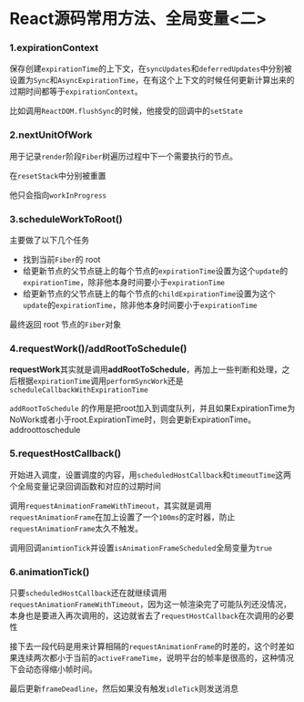 # React源码常用方法、全局变量&lt;二&gt;

### 1.expirationContext

保存创建`expirationTime`的上下文，在`syncUpdates`和`deferredUpdates`中分别被设置为`Sync`和`AsyncExpirationTime`，在有这个上下文的时候任何更新计算出来的过期时间都等于`expirationContext`。

比如调用`ReactDOM.flushSync`的时候，他接受的回调中的`setState`

### 2.nextUnitOfWork

用于记录`render`阶段`Fiber`树遍历过程中下一个需要执行的节点。

在`resetStack`中分别被重置

他只会指向`workInProgress`

### 3.scheduleWorkToRoot\(\)

主要做了以下几个任务

* 找到当前`Fiber`的 root
* 给更新节点的父节点链上的每个节点的`expirationTime`设置为这个`update`的`expirationTime`，除非他本身时间要小于`expirationTime`
* 给更新节点的父节点链上的每个节点的`childExpirationTime`设置为这个`update`的`expirationTime`，除非他本身时间要小于`expirationTime`

最终返回 root 节点的`Fiber`对象

### 4.requestWork\(\)/addRootToSchedule\(\)

**requestWork**其实就是调用**addRootToSchedule**，再加上一些判断和处理，之后根据`expirationTime`调用`performSyncWork`还是`scheduleCallbackWithExpirationTime`

`addRootToSchedule` 的作用是把root加入到调度队列，并且如果ExpirationTime为NoWork或者小于root.ExpirationTime时，则会更新ExpirationTime。 addroottoschedule

### 5.requestHostCallback\(\)

开始进入调度，设置调度的内容，用`scheduledHostCallback`和`timeoutTime`这两个全局变量记录回调函数和对应的过期时间

调用`requestAnimationFrameWithTimeout`，其实就是调用`requestAnimationFrame`在加上设置了一个`100ms`的定时器，防止`requestAnimationFrame`太久不触发。

调用回调`animtionTick`并设置`isAnimationFrameScheduled`全局变量为`true`

### 6.animationTick\(\)

只要`scheduledHostCallback`还在就继续调用`requestAnimationFrameWithTimeout`，因为这一帧渲染完了可能队列还没情况，本身也是要进入再次调用的，这边就省去了`requestHostCallback`在次调用的必要性

接下去一段代码是用来计算相隔的`requestAnimationFrame`的时差的，这个时差如果连续两次都小于当前的`activeFrameTime`，说明平台的帧率是很高的，这种情况下会动态得缩小帧时间。

最后更新`frameDeadline`，然后如果没有触发`idleTick`则发送消息 







